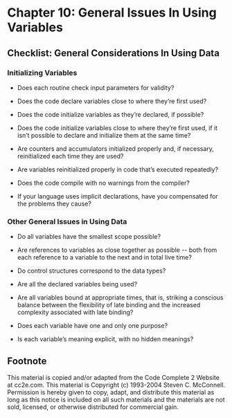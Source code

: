 Chapter 10: General Issues In Using Variables
=============================================

Checklist: General Considerations In Using Data
-----------------------------------------------

### Initializing Variables

- Does each routine check input parameters for validity?

- Does the code declare variables close to where they’re first used?

- Does the code initialize variables as they’re declared, if possible?

- Does the code initialize variables close to where they’re first used, if it isn’t possible to declare and initialize them at the same time?

- Are counters and accumulators initialized properly and, if necessary, reinitialized each time they are used?

- Are variables reinitialized properly in code that’s executed repeatedly?

- Does the code compile with no warnings from the compiler?

- If your language uses implicit declarations, have you compensated for the problems they cause?

### Other General Issues in Using Data

- Do all variables have the smallest scope possible?

- Are references to variables as close together as possible -- both from each reference to a variable to the next and in total live time?

- Do control structures correspond to the data types?

- Are all the declared variables being used?

- Are all variables bound at appropriate times, that is, striking a conscious balance between the flexibility of late binding and the increased complexity associated with late binding?

- Does each variable have one and only one purpose?

- Is each variable’s meaning explicit, with no hidden meanings?


Footnote
--------
This material is copied and/or adapted from the Code Complete 2 Website at cc2e.com. This material is Copyright (c) 1993-2004 Steven C. McConnell. Permission is hereby given to copy, adapt, and distribute this material as long as this notice is included on all such materials and the materials are not sold, licensed, or otherwise distributed for commercial gain.
